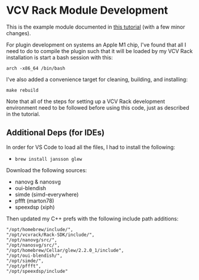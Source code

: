 # VCV Rack Module Development

This is the example module documented in [this tutorial](https://vcvrack.com/manual/PluginDevelopmentTutorial) (with a few minor changes).

For plugin development on systems an Apple M1 chip, I've found that all I need to do to compile the plugin such that it will be loaded by my VCV Rack installation is start a bash session with this:

```shell
arch -x86_64 /bin/bash
```

I've also added a convenience target for cleaning, building, and installing:

```shell
make rebuild
```

Note that all of the steps for setting up a VCV Rack development environment need to be followed before using this code, just as described in the tutorial.

## Additional Deps (for IDEs)

In order for VS Code to load all the files, I had to install the following:

* `brew install jansson glew`

Download the following sources:

* nanovg & nanosvg
* oui-blendish
* simde (simd-everywhere)
* pffft (marton78)
* speexdsp (xiph)

Then updated my C++ prefs with the following include path additions:

```
"/opt/homebrew/include/",
"/opt/vcvrack/Rack-SDK/include/",
"/opt/nanovg/src/",
"/opt/nanosvg/src/",
"/opt/homebrew/Cellar/glew/2.2.0_1/include",
"/opt/oui-blendish/",
"/opt/simde/",
"/opt/pffft",
"/opt/speexdsp/include"
```
